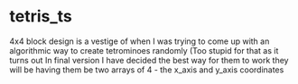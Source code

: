 # tetris_ts

4x4 block design is a vestige of when I was trying to come up with an algorithmic way to create tetrominoes randomly (Too stupid for that as it turns out
In final version I have decided the best way for them to work they will be having them be two arrays of 4 - the x_axis and y_axis coordinates
